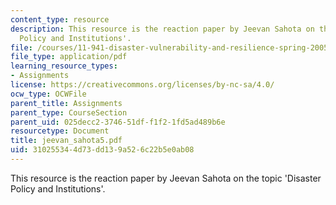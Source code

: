 ```yaml
---
content_type: resource
description: This resource is the reaction paper by Jeevan Sahota on the topic 'Disaster
  Policy and Institutions'.
file: /courses/11-941-disaster-vulnerability-and-resilience-spring-2005/310255344d73dd139a526c22b5e0ab08_jeevan_sahota5.pdf
file_type: application/pdf
learning_resource_types:
- Assignments
license: https://creativecommons.org/licenses/by-nc-sa/4.0/
ocw_type: OCWFile
parent_title: Assignments
parent_type: CourseSection
parent_uid: 025decc2-3746-51df-f1f2-1fd5ad489b6e
resourcetype: Document
title: jeevan_sahota5.pdf
uid: 31025534-4d73-dd13-9a52-6c22b5e0ab08
---
```

This resource is the reaction paper by Jeevan Sahota on the topic 'Disaster Policy and Institutions'.